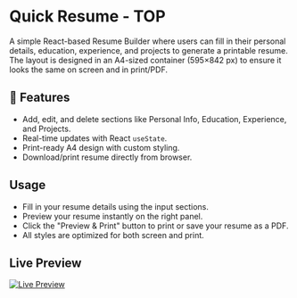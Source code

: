 # Quick Resume - TOP

A simple React-based Resume Builder where users can fill in their personal details, education, experience, and projects to generate a printable resume.  
The layout is designed in an A4-sized container (595×842 px) to ensure it looks the same on screen and in print/PDF.

## 🚀 Features
- Add, edit, and delete sections like Personal Info, Education, Experience, and Projects.
- Real-time updates with React `useState`.
- Print-ready A4 design with custom styling.
- Download/print resume directly from browser.

## Usage
- Fill in your resume details using the input sections.
- Preview your resume instantly on the right panel.
- Click the "Preview & Print" button to print or save your resume as a PDF.
- All styles are optimized for both screen and print.

## Live Preview
 [![Live Preview](https://img.shields.io/badge/Live--Preview-Click%20Here-brightgreen?style=for-the-badge)](https://quickresumes.netlify.app/)
